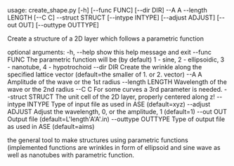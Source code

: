 usage: create_shape.py [-h] [--func FUNC] [--dir DIR] --A A --length LENGTH
                       [--C C] --struct STRUCT [--intype INTYPE]
                       [--adjust ADJUST] [--out OUT] [--outtype OUTTYPE]

Create a structure of a 2D layer which follows a parametric function

optional arguments:
  -h, --help         show this help message and exit
  --func FUNC        The parametric function will be (by default) 1 - sine, 2
                     - ellipsoidic, 3 - nanotube, 4 - hypotrochoid
  --dir DIR          Create the wrinkle along the specified lattice vector
                     (default=the smaller of 1. or 2. vector)
  --A A              Amplitude of the wave or the 1st radius
  --length LENGTH    Wavelength of the wave or the 2nd radius
  --C C              For some curves a 3rd parameter is needed.
  --struct STRUCT    The unit cell of the 2D layer, properly centered along z!
  --intype INTYPE    Type of input file as used in ASE (default=xyz)
  --adjust ADJUST    Adjust the wavelength, 0, or the amplitude, 1 (default=1)
  --out OUT          Output file (default=L'length'A'A'.in)
  --outtype OUTTYPE  Type of output file as used in ASE (default=aims)


the general tool to make structures using parametric functions (implemented functions are wrinkles in form of ellipsoid and sine wave as well as nanotubes with parametric function.


